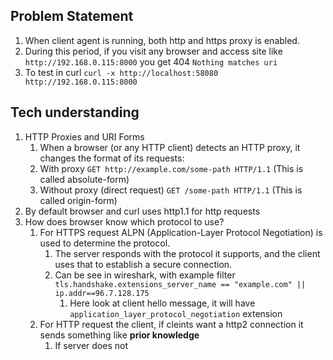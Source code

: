 ## Problem Statement

1. When client agent is running, both http and https proxy is enabled.
2. During this period, if you visit any browser and access site like `http://192.168.0.115:8000` you get 404 `Nothing matches uri`
3. To test in curl `curl -x http://localhost:58080 http://192.168.0.115:8000`

## Tech understanding

1. HTTP Proxies and URI Forms
   1. When a browser (or any HTTP client) detects an HTTP proxy, it changes the format of its requests:
   2. With proxy `GET http://example.com/some-path HTTP/1.1` (This is called absolute-form)
   3. Without proxy (direct request) `GET /some-path HTTP/1.1` (This is called origin-form)
2. By default browser and curl uses http1.1 for http requests
3.  How does browser know which protocol to use?
    1.  For HTTPS request ALPN (Application-Layer Protocol Negotiation) is used to determine the protocol.
        1.  The server responds with the protocol it supports, and the client uses that to establish a secure connection.
        2.  Can be see in wireshark, with example filter `tls.handshake.extensions_server_name == "example.com" || ip.addr==96.7.128.175`
            1.  Here look at client hello message, it will have `application_layer_protocol_negotiation` extension
    2.  For HTTP request the client, if cleints want a http2 connection it sends something like **prior knowledge**
        1. If server does not 